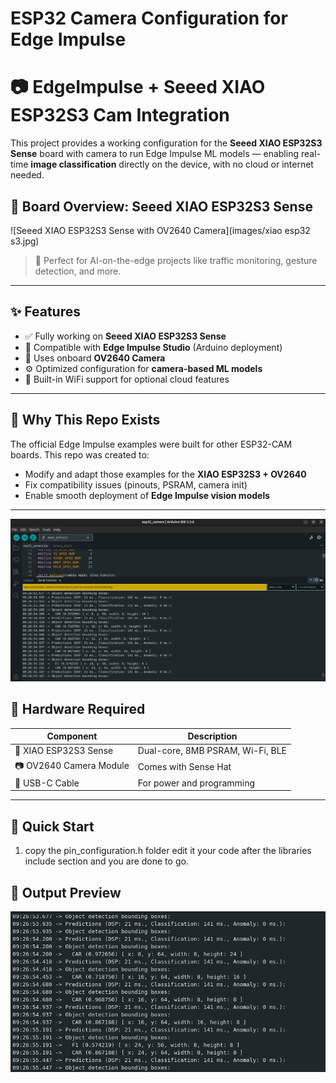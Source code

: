 # ESP32 Camera Configuration for Edge Impulse

# 📷 EdgeImpulse + Seeed XIAO ESP32S3 Cam Integration

This project provides a working configuration for the **Seeed XIAO ESP32S3 Sense** board with camera to run Edge Impulse ML models — enabling real-time **image classification** directly on the device, with no cloud or internet needed.
## 🔧 Board Overview: Seeed XIAO ESP32S3 Sense

![Seeed XIAO ESP32S3 Sense with OV2640 Camera](images/xiao esp32 s3.jpg)

> 🧠 Perfect for AI-on-the-edge projects like traffic monitoring, gesture detection, and more.

---

## ✨ Features

- ✅ Fully working on **Seeed XIAO ESP32S3 Sense**
- 🎯 Compatible with **Edge Impulse Studio** (Arduino deployment)
- 📸 Uses onboard **OV2640 Camera**
- ⚙️ Optimized configuration for **camera-based ML models**
- 📡 Built-in WiFi support for optional cloud features

---

## 🧠 Why This Repo Exists

The official Edge Impulse examples were built for other ESP32-CAM boards. This repo was created to:
- Modify and adapt those examples for the **XIAO ESP32S3 + OV2640**
- Fix compatibility issues (pinouts, PSRAM, camera init)
- Enable smooth deployment of **Edge Impulse vision models**

---
![Alt Text](example.png)

## 🔧 Hardware Required

| Component                    | Description                        |
|-----------------------------|------------------------------------|
| 🧠 XIAO ESP32S3 Sense        | Dual-core, 8MB PSRAM, Wi-Fi, BLE   |
| 📷 OV2640 Camera Module      | Comes with Sense Hat               |
| 🔌 USB-C Cable               | For power and programming          |

---

## 🚀 Quick Start

1. copy the pin_configuration.h folder edit it your code after the libraries include section and you are done to go.
## 📸 Output Preview
![Model Inference Running](Example.png)

